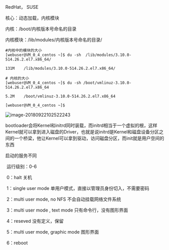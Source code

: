 RedHat， SUSE

核心：动态加载，内核模块

内核：/boot/内核版本号命名的目录

内核模块：/lib/modules/内核版本号命名的目录/

```
#内核中的模块的大小
[webuser@VM_0_4_centos ~]$ du -sh  /lib/modules/3.10.0-514.26.2.el7.x86_64/

131M    /lib/modules/3.10.0-514.26.2.el7.x86_64/

# 内核的大小
[webuser@VM_0_4_centos ~]$ du -sh /boot/vmlinuz-3.10.0-514.26.2.el7.x86_64 

5.2M    /boot/vmlinuz-3.10.0-514.26.2.el7.x86_64

[webuser@VM_0_4_centos ~]$ 

```



![image-20180922102522243](/Users/chenyansong/Documents/note/images/linux/filesystem/kernel.png)

bootloader会将Kernel和initrd同时装载，而initrd相当于一个虚拟的根，这样Kernel就可以拿到进入磁盘的Driver，也就是说initrd是Kernel和磁盘设备分区之间的一个桥梁，他让Kernel可以拿到驱动，访问磁盘分区，而init就是用户空间的东西



启动的服务不同

​	运行级别：0-6

​		0：halt 关机

​		1：single user mode 单用户模式，直接以管理员身份切入，不需要密码

​		2：multi user mode, no NFS 不会自动挂载网络文件系统

​		3：multi user mode , text mode 只有命令行，没有图形界面

​		4：reseved 没有定义，保留

​		5：multi user mode, graphic mode 图形界面

​		6：reboot



